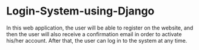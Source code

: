 # Login-System-using-Django
 In this web application, the user will be able to register on the website, and then the user will also receive a confirmation email in order to activate his/her account. After that, the user can log in to the system at any time.
